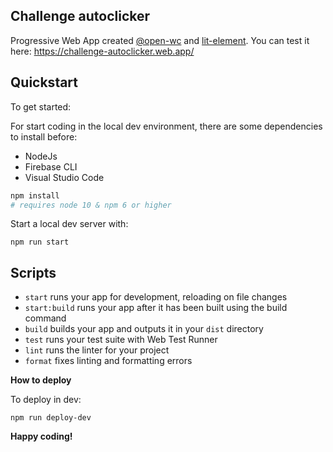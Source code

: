 
## Challenge autoclicker

Progressive Web App created [@open-wc](https://open-wc.org/) and [lit-element](https://lit.dev/).
You can test it here: <https://challenge-autoclicker.web.app/>

## Quickstart

To get started:

For start coding in the local dev environment, there are some dependencies to install before:

- NodeJs
- Firebase CLI
- Visual Studio Code

```bash
npm install
# requires node 10 & npm 6 or higher
```

Start a local dev server with:

```npm run start```

## Scripts

- `start` runs your app for development, reloading on file changes
- `start:build` runs your app after it has been built using the build command
- `build` builds your app and outputs it in your `dist` directory
- `test` runs your test suite with Web Test Runner
- `lint` runs the linter for your project
- `format` fixes linting and formatting errors

**How to deploy**

 To deploy in dev:

```npm run deploy-dev```

**Happy coding!**
